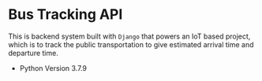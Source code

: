 
# Bus Tracking API
This is backend system built with `Django` that powers an IoT based project, which is to track the public transportation to give estimated arrival time and departure time.

- Python Version 3.7.9
